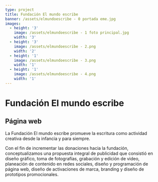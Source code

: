 ```yaml
---
type: project
title: Fundación El mundo escribe
banner: /assets/elmundoescribe - 0 portada eme.jpg
images:
  - height: '3'
    image: /assets/elmundoescribe - 1 foto principal.jpg
    width: '3'
  - height: '3'
    image: /assets/elmundoescribe - 2.png
    width: '2'
  - height: '1'
    image: /assets/elmundoescribe - 3.png
    width: '1'
  - height: '1'
    image: /assets/elmundoescribe - 4.png
    width: '1'
---
```

# Fundación El mundo escribe

## Página web

La Fundación El mundo escribe promueve la escritura como actividad creativa desde la infancia y para siempre. 

Con el fin de incrementar las donaciones hacia la fundación, conceptualizamos una propuesta integral de publicidad que consistió en diseño gráfico, toma de fotografías, grabación y edición de video, planeación de contenido en redes sociales, diseño y programación de página web, diseño de activaciones de marca, branding y diseño de prototipos promocionales. 

##
